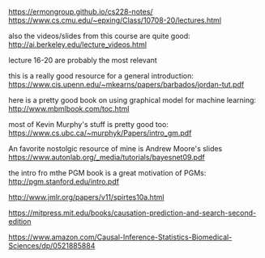 
https://ermongroup.github.io/cs228-notes/
https://www.cs.cmu.edu/~epxing/Class/10708-20/lectures.html

also the videos/slides from this course are quite good: http://ai.berkeley.edu/lecture_videos.html

lecture 16-20 are probably the most relevant

this is a really good resource for a general introduction: https://www.cis.upenn.edu/~mkearns/papers/barbados/jordan-tut.pdf

here is a pretty good book on using graphical model for machine learning: http://www.mbmlbook.com/toc.html

most of Kevin Murphy's stuff is pretty good too: https://www.cs.ubc.ca/~murphyk/Papers/intro_gm.pdf

An favorite nostolgic resource of mine is Andrew Moore's slides https://www.autonlab.org/_media/tutorials/bayesnet09.pdf

the intro fro mthe PGM book is a great motivation of PGMs: http://pgm.stanford.edu/intro.pdf

http://www.jmlr.org/papers/v11/spirtes10a.html

https://mitpress.mit.edu/books/causation-prediction-and-search-second-edition

https://www.amazon.com/Causal-Inference-Statistics-Biomedical-Sciences/dp/0521885884
